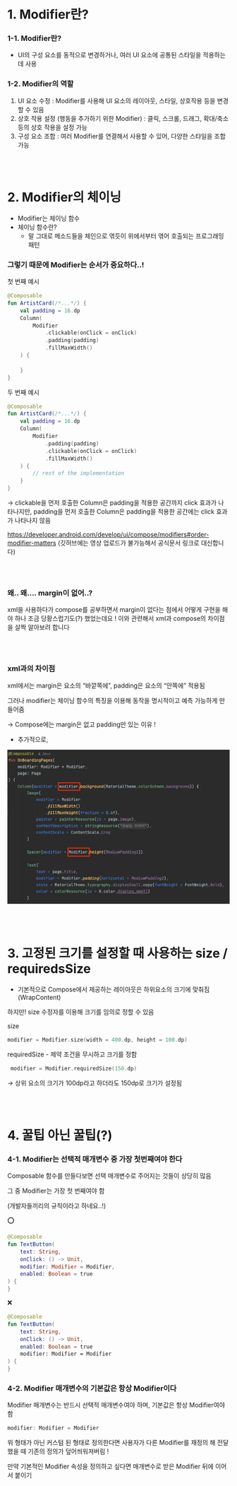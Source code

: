 # 1. Modifier란?

### 1-1. Modifier란?

- UI의 구성 요소를 동적으로 변경하거나, 여러 UI 요소에 공통된 스타일을 적용하는 데 사용

### 1-2. Modifier의 역할

1. UI 요소 수정 : Modifier를 사용해 UI 요소의 레이아웃, 스타일, 상호작용 등을 변경할 수 있음
2. 상호 작용 설정 (행동을 추가하기 위한 Modifier) : 클릭, 스크롤, 드래그, 확대/축소 등의 상호 작용을 설정 가능
3. 구성 요소 조합 : 여러 Modifier를 연결해서 사용할 수 있어, 다양한 스타일을 조합 가능

<br></br>

# 2. Modifier의 체이닝

- Modifier는 체이닝 함수
- 체이닝 함수란?
    - 말 그대로 메소드들을 체인으로 엮듯이 위에서부터 엮어 호출되는 프로그래밍 패턴

### 그렇기 때문에 Modifier는 순서가 중요하다..!

첫 번째 예시

```kotlin
@Composable
fun ArtistCard(/*...*/) {
    val padding = 16.dp
    Column(
        Modifier
            .clickable(onClick = onClick)
            .padding(padding)
            .fillMaxWidth()
    ) {
        
    }
}
```



두 번째 예시

```kotlin
@Composable
fun ArtistCard(/*...*/) {
    val padding = 16.dp
    Column(
        Modifier
            .padding(padding)
            .clickable(onClick = onClick)
            .fillMaxWidth()
    ) {
        // rest of the implementation
    }
}
```

→ clickable을 먼저 호출한 Column은 padding을 적용한 공간까지 click 효과가 나타나지만,
padding을 먼저 호출한 Column은 padding을 적용한 공간에는 click 효과가 나타나지 않음

https://developer.android.com/develop/ui/compose/modifiers#order-modifier-matters
(깃허브에는 영상 업로드가 불가능해서 공식문서 링크로 대신합니다)

<br></br>

### 왜.. 왜…. margin이 없어..?
xml을 사용하다가 compose를 공부하면서 margin이 없다는 점에서 어떻게 구현을 해야 하나 조금 당황스럽기도(?) 했었는데요 !
이와 관련해서 xml과 compose의 차이점을 살짝 알아보려 합니다

<br></br>

### xml과의 차이점

xml에서는 margin은 요소의 “바깥쪽에”, padding은 요소의 “안쪽에” 적용됨

그러나 modifier는 체이닝 함수의 특징을 이용해 동작을 명시적이고 예측 가능하게 만들어줌

→ Compose에는 margin은 없고 padding만 있는 이유 !

+ 추가적으로,

![alt text](image.png)

<br></br>

# 3. 고정된 크기를 설정할 때 사용하는 size / requiredsSize

- 기본적으로 Compose에서 제공하는 레이아웃은 하위요소의 크기에 맞춰짐 (WrapContent)

하지만! size 수정자를 이용해 크기를 임의로 정할 수 있음

size

```kotlin
modifier = Modifier.size(width = 400.dp, height = 100.dp)
```

requiredSize - 제약 조건을 무시하고 크기를 정함

```kotlin
 modifier = Modifier.requiredSize(150.dp)
```

→ 상위 요소의 크기가 100dp라고 하더라도 150dp로 크기가 설정됨

<br></br>

# 4. 꿀팁 아닌 꿀팁(?)

### 4-1. Modifier는 선택적 매개변수 중 가장 첫번째여야 한다

Composable 함수를 만들다보면 선택 매개변수로 주어지는 것들이 상당히 많음

그 중 Modifier는 가장 첫 번째여야 함

(개발자들끼리의 규칙이라고 하네요..!)

⭕️

```kotlin
@Composable
fun TextButton(
    text: String,
    onClick: () -> Unit,
    modifier: Modifier = Modifier,
    enabled: Boolean = true
) {
}
```

❌

```kotlin
@Composable
fun TextButton(
    text: String,
    onClick: () -> Unit,
    enabled: Boolean = true
    modifier: Modifier = Modifier
) {
}
```

### 4-2. Modifier 매개변수의 기본값은 항상 Modifier이다

Modifier 매개변수는 반드시 선택적 매개변수여야 하며, 기본값은 항상 Modifier여야 함

```kotlin
modifier: Modifier = Modifier
```

위 형태가 아닌 커스텀 된 형태로 정의한다면 사용자가 다른 Modifier를 재정의 해 전달했을 때 기존의 정의가 덮어씌워져버림 !

만약 기본적인 Modifier 속성을 정의하고 싶다면 매개변수로 받은 Modifier 뒤에 이어서 붙이기
